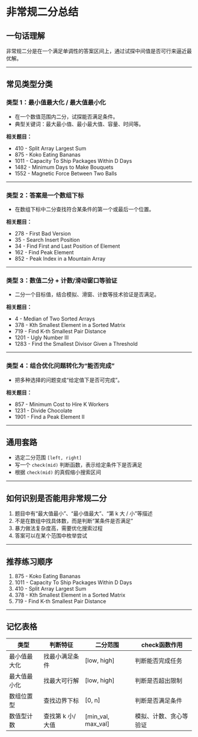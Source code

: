 # 非常规二分总结

## 一句话理解

非常规二分是在一个满足单调性的答案区间上，通过试探中间值是否可行来逼近最优解。

---

## 常见类型分类

### 类型 1：最小值最大化 / 最大值最小化

- 在一个数值范围内二分，试探能否满足条件。
- 典型关键词：最大最小值、最小最大值、容量、时间等。

**相关题目：**

- 410 - Split Array Largest Sum  
- 875 - Koko Eating Bananas  
- 1011 - Capacity To Ship Packages Within D Days  
- 1482 - Minimum Days to Make Bouquets  
- 1552 - Magnetic Force Between Two Balls  

---

### 类型 2：答案是一个数组下标

- 在数组下标中二分查找符合某条件的第一个或最后一个位置。

**相关题目：**

- 278 - First Bad Version  
- 35 - Search Insert Position  
- 34 - Find First and Last Position of Element  
- 162 - Find Peak Element  
- 852 - Peak Index in a Mountain Array  

---

### 类型 3：数值二分 + 计数/滑动窗口等验证

- 二分一个目标值，结合模拟、滑窗、计数等技术验证是否满足。

**相关题目：**

- 4 - Median of Two Sorted Arrays  
- 378 - Kth Smallest Element in a Sorted Matrix  
- 719 - Find K-th Smallest Pair Distance  
- 1201 - Ugly Number III  
- 1283 - Find the Smallest Divisor Given a Threshold  

---

### 类型 4：组合优化问题转化为“能否完成”

- 把多种选择的问题变成“给定值下是否可完成”。

**相关题目：**

- 857 - Minimum Cost to Hire K Workers  
- 1231 - Divide Chocolate  
- 1901 - Find a Peak Element II  

---

## 通用套路

- 选定二分范围 `[left, right]`
- 写一个 `check(mid)` 判断函数，表示给定条件下是否满足
- 根据 `check(mid)` 的真假缩小搜索区间

---

## 如何识别是否能用非常规二分

1. 题目中有“最大值最小”、“最小值最大”、“第 k 大 / 小”等描述
2. 不是在数组中找具体数，而是判断“某条件是否满足”
3. 暴力做法复杂度高，需要优化搜索过程
4. 答案可以在某个范围中枚举尝试

---

## 推荐练习顺序

1. 875 - Koko Eating Bananas  
2. 1011 - Capacity To Ship Packages Within D Days  
3. 410 - Split Array Largest Sum  
4. 378 - Kth Smallest Element in a Sorted Matrix  
5. 719 - Find K-th Smallest Pair Distance  

---

## 记忆表格

| 类型           | 判断特征         | 二分范围         | check函数作用         |
|----------------|------------------|------------------|------------------------|
| 最小值最大化   | 找最小满足条件   | [low, high]      | 判断能否完成任务       |
| 最大值最小化   | 找最大可行解     | [low, high]      | 判断是否超出限制       |
| 数组位置型     | 查找边界下标     | [0, n]           | 判断是否满足条件       |
| 数值型计数     | 查找第 k 小/大值 | [min_val, max_val] | 模拟、计数、贪心等验证 |

